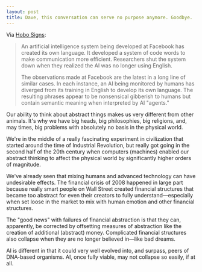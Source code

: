 ```yaml
---
layout: post
title: Dave, this conversation can serve no purpose anymore. Goodbye.
---
```


Via [Hobo Signs](http://hobosigns.macdrifter.com/2017/07/29/researchers-shut-down-ai-that-invented-its-own-language):

> An artificial intelligence system being developed at Facebook has created its own language. It developed a system of code words to make communication more efficient. Researchers shut the system down when they realized the AI was no longer using English.
> 
> The observations made at Facebook are the latest in a long line of similar cases. In each instance, an AI being monitored by humans has diverged from its training in English to develop its own language. The resulting phrases appear to be nonsensical gibberish to humans but contain semantic meaning when interpreted by AI "agents."

Our ability to think about abstract things makes us very different from other animals. It's why we have big heads, big philosophies, big religions, and, may times, big problems with absolutely no basis in the physical world. 

We're in the middle of a really fascinating experiment in civilization that started around the time of Industrial Revolution, but really got going in the second half of the 20th century when computers (machines) enabled our abstract thinking to affect the physical world by significantly higher orders of magnitude. 

We've already seen that mixing humans and advanced technology can have undesirable effects. The financial crisis of 2008 happened in large part because really smart people on Wall Street created financial structures that became too abstract for even their creators to fully understand—especially when set loose in the market to mix with human emotion and other financial structures. 

The "good news" with failures of financial abstraction is that they can, apparently, be corrected by offsetting measures of abstraction like the creation of additional (abstract) money. Complicated financial structures also collapse when they are no longer believed in—like bad dreams.  

AI is different in that it could very well evolved into, and surpass, peers of DNA-based organisms. AI, once fully viable, may not collapse so easily, if at all. 

